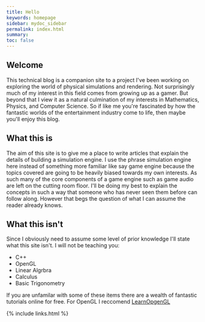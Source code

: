 ```yaml
---
title: Hello
keywords: homepage
sidebar: mydoc_sidebar
permalink: index.html
summary: 
toc: false
---
```


## Welcome

This technical blog is a companion site to a project I've been working on exploring the world of physical simulations and rendering. Not surprisingly much of my interest in this field comes from growing up as a gamer. But beyond that I view it as a natural culmination of my interests in Mathematics, Physics, and Computer Science. So if like me you're fascinated by how the fantastic worlds of the entertainment industry come to life, then maybe you'll enjoy this blog. 

## What this is
The aim of this site is to give me a place to write articles that explain the details of building a simulation engine. I use the phrase simulation engine here instead of something more familiar like say game engine because the topics covered are going to be heavily biased towards my own interests. As such many of the core components of a game engine such as game audio are left on the cutting room floor. I'll be doing my best to explain the concepts in such a way that someone who has never seen them before can follow along. However that begs the question of what I can assume the reader already knows. 

## What this isn't  
Since I obviously need to assume some level of prior knowledge I'll state what this site isn't. I will not be teaching you:
* C++
* OpenGL
* Linear Algrbra
* Calculus 
* Basic Trigonometry

If you are unfamilar with some of these items there are a wealth of fantastic tutorials online for free. For OpenGL I reccomend [LearnOpgenGL](https://learnopengl.com/)

{% include links.html %}

